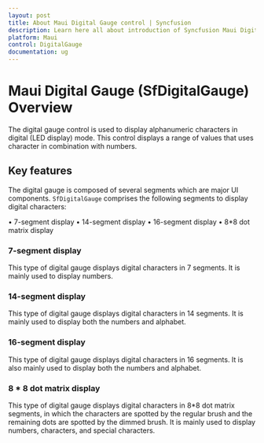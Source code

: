 ```yaml
---
layout: post
title: About Maui Digital Gauge control | Syncfusion
description: Learn here all about introduction of Syncfusion Maui Digital Gauge (SfDigitalGauge) control, its elements and more.
platform: Maui
control: DigitalGauge
documentation: ug
---
```

# Maui Digital Gauge (SfDigitalGauge) Overview

The digital gauge control is used to display alphanumeric characters in digital (LED display) mode. This control displays a range of values that uses character in combination with numbers.

## Key features

The digital gauge is composed of several segments which are major UI components. `SfDigitalGauge` comprises the following segments to display digital characters:

•	7-segment display
•	14-segment display
•	16-segment display
•	8*8 dot matrix display

### 7-segment display

This type of digital gauge displays digital characters in 7 segments. It is mainly used to display numbers.

### 14-segment display

This type of digital gauge displays digital characters in 14 segments. It is mainly used to display both the numbers and alphabet.

### 16-segment display

This type of digital gauge displays digital characters in 16 segments. It is also mainly used to display both the numbers and alphabet.

### 8 * 8 dot matrix display

This type of digital gauge displays digital characters in 8*8 dot matrix segments, in which the characters are spotted by the regular brush and the remaining dots are spotted by the dimmed brush. It is mainly used to display numbers, characters, and special characters.




